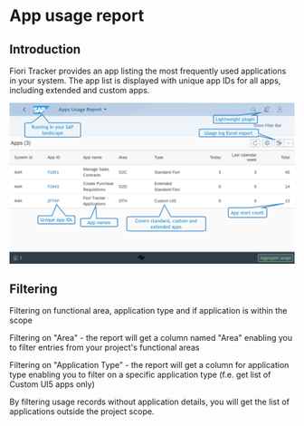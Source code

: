 # App usage report

## Introduction

Fiori Tracker provides an app listing the most frequently used applications in your system. The app list is displayed with unique app IDs for all apps, including extended and custom apps.

[![Fiori App Usage screenshot](../res/fau-ss.png)](../res/fau-ss.png)

##  Filtering

Filtering on functional area, application type and if application is within the scope

Filtering on "Area" - the report will get a column named "Area" enabling you to filter entries from your project's functional areas

Filtering on "Application Type" - the report will get a column for application type enabling you to filter on a specific application type (f.e. get list of Custom UI5 apps only)

By filtering usage records without application details, you will get the list of applications outside the project scope.